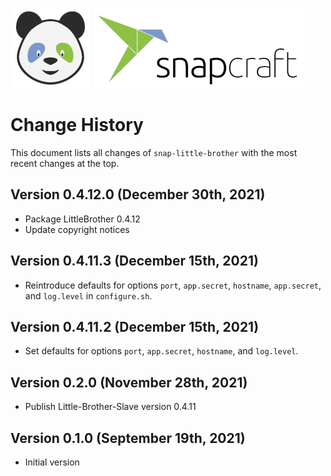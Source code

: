 ![LittleBrother-Logo](doc/icon-baby-panda-128x128.png)
![LittleBrother-Logo](doc/snapcraft-logo-128x128.png)

# Change History 

This document lists all changes of `snap-little-brother` with the most recent changes at the top.

## Version 0.4.12.0 (December 30th, 2021)

* Package LittleBrother 0.4.12
* Update copyright notices

## Version 0.4.11.3 (December 15th, 2021)

* Reintroduce defaults for options `port`, `app.secret`, `hostname`, `app.secret`, and `log.level` in `configure.sh`. 

## Version 0.4.11.2 (December 15th, 2021)

* Set defaults for options `port`, `app.secret`, `hostname`, and `log.level`. 

## Version 0.2.0 (November 28th, 2021)

* Publish Little-Brother-Slave version 0.4.11 

## Version 0.1.0 (September 19th, 2021)

* Initial version 
